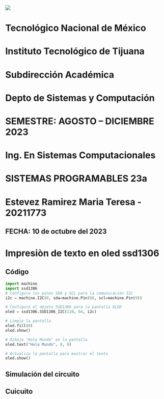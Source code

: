 ![]([FOTO.PNG](https://www.tijuana.tecnm.mx/wp-content/uploads/2022/11/Banderin-TECNM-ITT-2022-ver-Final-scaled-e1668192523487-1568x948.jpg))
# **Tecnológico Nacional de México**
# **Instituto Tecnológico de Tijuana**
# **Subdirección Académica**
# **Depto de Sistemas y Computación**
# **SEMESTRE: AGOSTO – DICIEMBRE 2023**
# **Ing. En Sistemas Computacionales**
# **SISTEMAS PROGRAMABLES 23a**
# **Estevez Ramirez Maria Teresa - 20211773**
## FECHA: 10 de octubre del 2023

# **Impresiòn de texto en oled ssd1306**
## Código 
```python
import machine
import ssd1306
# Configura los pines SDA y SCL para la comunicación I2C
i2c = machine.I2C(0, sda=machine.Pin(8), scl=machine.Pin(9))

# Configura el objeto SSD1306 para la pantalla OLED
oled = ssd1306.SSD1306_I2C(128, 64, i2c)

# Limpia la pantalla
oled.fill(0)
oled.show()

# Dibuja "Hola Mundo" en la pantalla
oled.text("Hola Mundo", 0, 0)

# Actualiza la pantalla para mostrar el texto
oled.show() 
```
## Simulación del circuito

## Cuicuito
